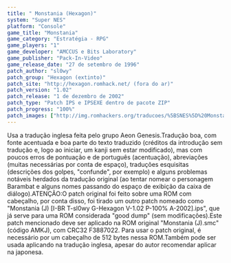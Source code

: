 ```yaml
---
title: " Monstania (Hexagon)"
system: "Super NES"
platform: "Console"
game_title: "Monstania"
game_category: "Estratégia - RPG"
game_players: "1"
game_developer: "AMCCUS e Bits Laboratory"
game_publisher: "Pack-In-Video"
game_release_date: "27 de setembro de 1996"
patch_author: "sl0wy"
patch_group: "Hexagon (extinto)"
patch_site: "http://hexagon.romhack.net/ (fora do ar)"
patch_version: "1.02"
patch_release: "1 de dezembro de 2002"
patch_type: "Patch IPS e IPSEXE dentro de pacote ZIP"
patch_progress: "100%"
patch_images: ["http://img.romhackers.org/traducoes/%5BSNES%5D%20Monstania%20-%20Hexagon%20-%201.png","http://img.romhackers.org/traducoes/%5BSNES%5D%20Monstania%20-%20Hexagon%20-%202.png","http://img.romhackers.org/traducoes/%5BSNES%5D%20Monstania%20-%20Hexagon%20-%203.png"]
---
```

Usa a tradução inglesa feita pelo grupo Aeon Genesis.Tradução boa, com fonte acentuada e boa parte do texto traduzido (créditos da introdução sem tradução e, logo ao iniciar, um kanji sem estar modificado), mas com poucos erros de pontuação e de português (acentuação), abreviações (muitas necessárias por conta de espaço), traduções esquisitas (descrições dos golpes, "confunde", por exemplo) e alguns problemas notáveis herdados da tradução original (ao tentar nomear o personagem Barambat e alguns nomes passando do espaço de exibição da caixa de diálogo).ATENÇÃO:O patch original foi feito sobre uma ROM com cabeçalho, por conta disso, foi tirado um outro patch nomeado como "Monstania (J) [I-BR T-sl0wy G-Hexagon V-1.02 P-100% A-2002].ips", que já serve para uma ROM considerada "good dump" (sem modificações).Este patch mencionado deve ser aplicado na ROM original "Monstania (J).smc" (código AMKJ), com CRC32 F3887022. Para usar o patch original, é necessário por um cabeçalho de 512 bytes nessa ROM.Também pode ser usada aplicando na tradução inglesa, apesar do autor recomendar aplicar na japonesa.